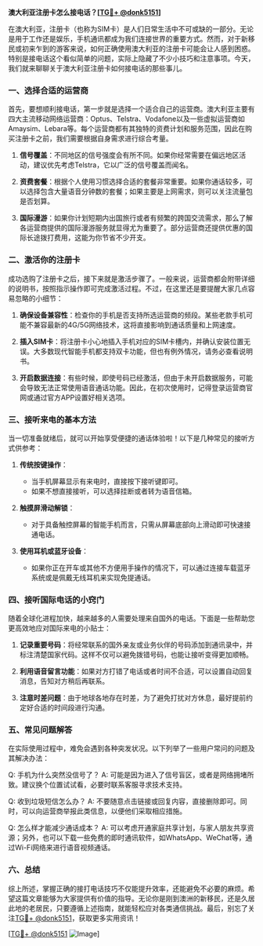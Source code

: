 **澳大利亚注册卡怎么接电话？[[TG💪+ @donk5151](https://t.me/s/donk5151)]**

在澳大利亚，注册卡（也称为SIM卡）是人们日常生活中不可或缺的一部分。无论是用于工作还是娱乐，手机通讯都成为我们连接世界的重要方式。然而，对于新移民或初来乍到的游客来说，如何正确使用澳大利亚的注册卡可能会让人感到困惑。特别是接电话这个看似简单的问题，实际上隐藏了不少小技巧和注意事项。今天，我们就来聊聊关于澳大利亚注册卡如何接电话的那些事儿。

### 一、选择合适的运营商

首先，要想顺利接电话，第一步就是选择一个适合自己的运营商。澳大利亚主要有四大主流移动网络运营商：Optus、Telstra、Vodafone以及一些虚拟运营商如Amaysim、Lebara等。每个运营商都有其独特的资费计划和服务范围，因此在购买注册卡之前，我们需要根据自身需求进行综合考量。

1. **信号覆盖**：不同地区的信号强度会有所不同。如果你经常需要在偏远地区活动，建议优先考虑Telstra，它以广泛的信号覆盖而闻名。
   
2. **资费套餐**：根据个人使用习惯选择合适的套餐非常重要。如果你通话较多，可以选择包含大量语音分钟数的套餐；如果主要是上网需求，则可以关注流量包是否划算。

3. **国际漫游**：如果你计划短期内出国旅行或者有频繁的跨国交流需求，那么了解各运营商提供的国际漫游服务就显得尤为重要了。部分运营商还提供优惠的国际长途拨打费用，这能为你节省不少开支。

### 二、激活你的注册卡

成功选购了注册卡之后，接下来就是激活步骤了。一般来说，运营商都会附带详细的说明书，按照指示操作即可完成激活过程。不过，在这里还是要提醒大家几点容易忽略的小细节：

1. **确保设备兼容性**：检查你的手机是否支持所选运营商的频段。某些老款手机可能不兼容最新的4G/5G网络技术，这将直接影响到通话质量和上网速度。

2. **插入SIM卡**：将注册卡小心地插入手机对应的SIM卡槽内，并确认安装位置无误。大多数现代智能手机都支持双卡功能，但也有例外情况，请务必查看说明书。

3. **开启数据连接**：有些时候，即使号码已经激活，但由于未开启数据服务，可能会导致无法正常使用语音通话功能。因此，在初次使用时，记得登录运营商官网或通过官方APP设置好相关选项。

### 三、接听来电的基本方法

当一切准备就绪后，就可以开始享受便捷的通话体验啦！以下是几种常见的接听方式供参考：

1. **传统按键操作**：
   - 当手机屏幕显示有来电时，直接按下接听键即可。
   - 如果不想直接接听，可以选择挂断或者转为语音信箱。

2. **触摸屏滑动解锁**：
   - 对于具备触控屏幕的智能手机而言，只需从屏幕底部向上滑动即可快速接通电话。

3. **使用耳机或蓝牙设备**：
   - 如果你正在开车或其他不方便用手操作的情况下，可以通过连接车载蓝牙系统或是佩戴无线耳机来实现免提通话。

### 四、接听国际电话的小窍门

随着全球化进程加快，越来越多的人需要处理来自国外的电话。下面是一些帮助您更高效地应对国际来电的小贴士：

1. **记录重要号码**：将经常联系的国外亲友或业务伙伴的号码添加到通讯录中，并标注清楚国家代码。这样不仅可以避免拨错号码，也能让接听变得更加顺畅。

2. **利用语音留言功能**：如果对方打错了电话或者时间不合适，可以设置自动回复消息，告知对方稍后再联系。

3. **注意时差问题**：由于地球各地存在时差，为了避免打扰对方休息，最好提前约定好合适的时间段进行沟通。

### 五、常见问题解答

在实际使用过程中，难免会遇到各种突发状况。以下列举了一些用户常问的问题及其解决办法：

Q: 手机为什么突然没信号了？
A: 可能是因为进入了信号盲区，或者是网络拥堵所致。建议换个位置试试看，必要时联系客服寻求技术支持。

Q: 收到垃圾短信怎么办？
A: 不要随意点击链接或回复内容，直接删除即可。同时，可以向运营商举报此类信息，以便他们采取相应措施。

Q: 怎么样才能减少通话成本？
A: 可以考虑开通家庭共享计划，与家人朋友共享资源；另外，也可以下载一些免费的即时通讯软件，如WhatsApp、WeChat等，通过Wi-Fi网络来进行语音视频通话。

### 六、总结

综上所述，掌握正确的接打电话技巧不仅能提升效率，还能避免不必要的麻烦。希望这篇文章能够为大家提供有价值的指导。无论你是刚到澳洲的新移民，还是久居此地的老居民，只要遵循上述指南，就能轻松应对各类通信挑战。最后，别忘了关注[TG💪+ @donk5151](https://t.me/s/donk5151)，获取更多实用资讯！

[[TG💪+ @donk5151](https://t.me/s/donk5151) ![Image](https://i.postimg.cc/rwNCRYN7/Snipaste-2025-04-30-17-27-05.png)]